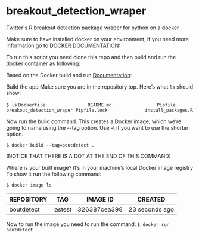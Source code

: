# breakout_detection_wraper
Twitter's R breakout detection package wraper for python on a docker

Make sure to have installed docker on your environment, if you need more information go to [DOCKER DOCUMENTATION](https://docs.docker.com/get-started/):

To run this script you need clone this repo and then build and run the docker container as following:

Based on the Docker build and run [Documentation](https://docs.docker.com/get-started/part2/):

Build the app
Make sure you are in the repository top. Here’s what `ls` should show:

`$ ls`
`Dockerfile                README.md                
Pipfile                   breakout_detection_wraper
Pipfile.lock              install_packages.R`

Now run the build command. This creates a Docker image, which we’re going to name using the --tag option. Use -t if you want to use the shorter option.

`$ docker build --tag=boutdetect . `

(NOTICE THAT THERE IS A DOT AT THE END OF THIS COMMAND)

Where is your built image? 
It’s in your machine’s local Docker image registry
To show it run the following command:

`$ docker image ls`

|   REPOSITORY  |     TAG     |   IMAGE ID    |      CREATED      | 
|---------------|-------------|---------------|--------------------
|  boutdetect   |   lastest   |  326387cea398 |   23 seconds ago  |

Now to run the image you need to run the command:
` $ docker run boutdetect `

